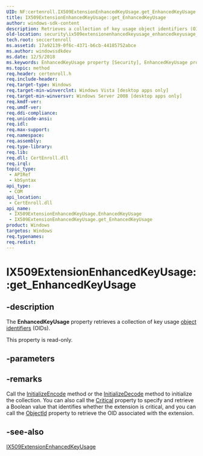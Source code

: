 ```yaml
---
UID: NF:certenroll.IX509ExtensionEnhancedKeyUsage.get_EnhancedKeyUsage
title: IX509ExtensionEnhancedKeyUsage::get_EnhancedKeyUsage
author: windows-sdk-content
description: Retrieves a collection of key usage object identifiers (OIDs).
old-location: security\ix509extensionenhancedkeyusage_enhancedkeyusage_property.htm
tech.root: seccertenroll
ms.assetid: 17a92139-0f6c-4371-b6cb-44185752abce
ms.author: windowssdkdev
ms.date: 12/5/2018
ms.keywords: EnhancedKeyUsage property [Security], EnhancedKeyUsage property [Security],IX509ExtensionEnhancedKeyUsage interface, IX509ExtensionEnhancedKeyUsage interface [Security],EnhancedKeyUsage property, IX509ExtensionEnhancedKeyUsage.EnhancedKeyUsage, IX509ExtensionEnhancedKeyUsage.get_EnhancedKeyUsage, IX509ExtensionEnhancedKeyUsage::EnhancedKeyUsage, IX509ExtensionEnhancedKeyUsage::get_EnhancedKeyUsage, certenroll/IX509ExtensionEnhancedKeyUsage::EnhancedKeyUsage, certenroll/IX509ExtensionEnhancedKeyUsage::get_EnhancedKeyUsage, get_EnhancedKeyUsage, security.ix509extensionenhancedkeyusage_enhancedkeyusage_property
ms.topic: method
req.header: certenroll.h
req.include-header: 
req.target-type: Windows
req.target-min-winverclnt: Windows Vista [desktop apps only]
req.target-min-winversvr: Windows Server 2008 [desktop apps only]
req.kmdf-ver: 
req.umdf-ver: 
req.ddi-compliance: 
req.unicode-ansi: 
req.idl: 
req.max-support: 
req.namespace: 
req.assembly: 
req.type-library: 
req.lib: 
req.dll: CertEnroll.dll
req.irql: 
topic_type:
 - APIRef
 - kbSyntax
api_type:
 - COM
api_location:
 - CertEnroll.dll
api_name:
 - IX509ExtensionEnhancedKeyUsage.EnhancedKeyUsage
 - IX509ExtensionEnhancedKeyUsage.get_EnhancedKeyUsage
product: Windows
targetos: Windows
req.typenames: 
req.redist: 
---
```


# IX509ExtensionEnhancedKeyUsage::get_EnhancedKeyUsage


## -description


The <b>EnhancedKeyUsage</b> property retrieves a collection of key usage <a href="https://msdn.microsoft.com/e6be8932-015e-4058-b249-1671b3fea521">object identifiers</a> (OIDs).

This property is read-only.


## -parameters


## -remarks



Call the <a href="https://msdn.microsoft.com/6cb12736-db5d-4d65-b32f-4bd11ceea01d">InitializeEncode</a> method or the <a href="https://msdn.microsoft.com/e83d0577-8eb9-4a59-8f52-ce1d9ab7f58a">InitializeDecode</a> method to initialize the collection.  You can also call the <a href="https://msdn.microsoft.com/b03ec7fe-78e9-4a8a-81b8-eaa91aa8d072">Critical</a> property to specify and retrieve a Boolean value that identifies whether the extension is critical, and you can call the <a href="https://msdn.microsoft.com/d3508bfe-e323-4075-9c82-d9b53b8f54aa">ObjectId</a> property to retrieve the OID associated with the extension.




## -see-also




<a href="https://msdn.microsoft.com/0b9606d0-351c-4d2d-b876-545a9c2cf916">IX509ExtensionEnhancedKeyUsage</a>
 

 

